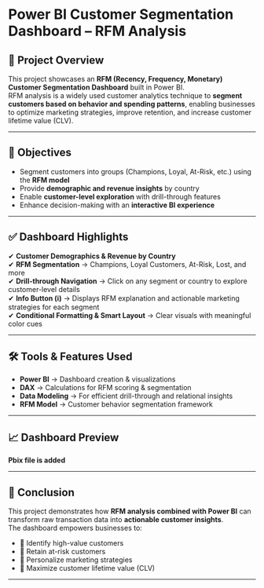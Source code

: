 #  Power BI Customer Segmentation Dashboard – RFM Analysis  

## 📌 Project Overview  
This project showcases an **RFM (Recency, Frequency, Monetary) Customer Segmentation Dashboard** built in Power BI.  
RFM analysis is a widely used customer analytics technique to **segment customers based on behavior and spending patterns**, enabling businesses to optimize marketing strategies, improve retention, and increase customer lifetime value (CLV).  

---

## 🎯 Objectives  
- Segment customers into groups (Champions, Loyal, At-Risk, etc.) using the **RFM model**  
- Provide **demographic and revenue insights** by country  
- Enable **customer-level exploration** with drill-through features  
- Enhance decision-making with an **interactive BI experience**  

---

## ✅ Dashboard Highlights  

✔ **Customer Demographics & Revenue by Country**  
✔ **RFM Segmentation** → Champions, Loyal Customers, At-Risk, Lost, and more  
✔ **Drill-through Navigation** → Click on any segment or country to explore customer-level details  
✔ **Info Button (ℹ️)** → Displays RFM explanation and actionable marketing strategies for each segment  
✔ **Conditional Formatting & Smart Layout** → Clear visuals with meaningful color cues  

---

## 🛠 Tools & Features Used  
- **Power BI** → Dashboard creation & visualizations  
- **DAX** → Calculations for RFM scoring & segmentation  
- **Data Modeling** → For efficient drill-through and relational insights  
- **RFM Model** → Customer behavior segmentation framework  

---

## 📈 Dashboard Preview  
**Pbix file is added**  

---

## 🚀 Conclusion  
This project demonstrates how **RFM analysis combined with Power BI** can transform raw transaction data into **actionable customer insights**.  
The dashboard empowers businesses to:  
- 📌 Identify high-value customers  
- 📌 Retain at-risk customers  
- 📌 Personalize marketing strategies  
- 📌 Maximize customer lifetime value (CLV)  

---
